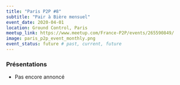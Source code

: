 ```yaml
---
title: "Paris P2P #8"
subtitle: "Pair à Bière mensuel"
event_date: 2020-04-01
location: Ground Control, Paris
meetup_link: https://www.meetup.com/France-P2P/events/265590849/
image: paris_p2p_event_monthly.png
event_status: future # past, current, future
---
```


### <i class="far fa-presentation"></i> Présentations

* Pas encore annoncé

